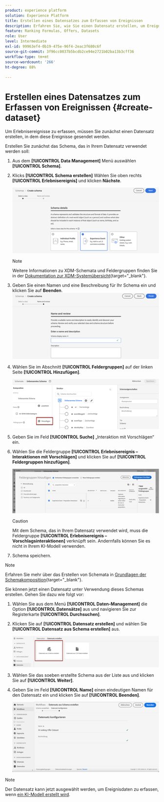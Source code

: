 ```yaml
---
product: experience platform
solution: Experience Platform
title: Erstellen eines Datensatzes zum Erfassen von Ereignissen
description: Erfahren Sie, wie Sie einen Datensatz erstellen, um Ereignisse zu erfassen.
feature: Ranking Formulas, Offers, Datasets
role: User
level: Intermediate
exl-id: 99963ef4-0b19-475e-96f4-2eac3f680c6f
source-git-commit: 3f96cc0037b5bcdb2ce94e2721b02ba13b3cff36
workflow-type: tm+mt
source-wordcount: '266'
ht-degree: 88%

---
```


# Erstellen eines Datensatzes zum Erfassen von Ereignissen {#create-dataset}

Um Erlebnisereignisse zu erfassen, müssen Sie zunächst einen Datensatz erstellen, in dem diese Ereignisse gesendet werden.

Erstellen Sie zunächst das Schema, das in Ihrem Datensatz verwendet werden soll:

1. Aus dem **[!UICONTROL Data Management]** Menü auswählen **[!UICONTROL Schema]**.

1. Klicks **[!UICONTROL Schema erstellen]** Wählen Sie oben rechts **[!UICONTROL Erlebnisereignis]** und klicken **Nächste**.

   ![](../assets/ai-ranking-xdm-event.png)

   >[!NOTE]
   >
   >Weitere Informationen zu XDM-Schemata und Feldergruppen finden Sie in der [Dokumentation zur XDM-Systemübersicht](https://experienceleague.adobe.com/docs/experience-platform/xdm/home.html?lang=de){target="_blank"}.

1. Geben Sie einen Namen und eine Beschreibung für Ihr Schema ein und klicken Sie auf **Beenden**.
   ![](../assets/ai-ranking-xdm-event-2.png)

1. Wählen Sie im Abschnitt **[!UICONTROL Feldergruppen]** auf der linken Seite **[!UICONTROL Hinzufügen]**.

   ![](../assets/ai-ranking-fields-groups.png)

1. Geben Sie im Feld **[!UICONTROL Suche]** „Interaktion mit Vorschlägen“ ein.

1. Wählen Sie die Feldergruppe **[!UICONTROL Erlebnisereignis – Interaktionen mit Vorschlägen]** und klicken Sie auf **[!UICONTROL Feldergruppen hinzufügen]**.

   ![](../assets/ai-ranking-add-field-group.png)

   >[!CAUTION]
   >
   >Mit dem Schema, das in Ihrem Datensatz verwendet wird, muss die Feldergruppe **[!UICONTROL Erlebnisereignis – Vorschlagsinteraktionen]** verknüpft sein. Andernfalls können Sie es nicht in Ihrem KI-Modell verwenden.

1. Schema speichern.

>[!NOTE]
>
>Erfahren Sie mehr über das Erstellen von Schemata in [Grundlagen der Schemakomposition](https://experienceleague.adobe.com/docs/experience-platform/xdm/schema/composition.html?lang=de#understanding-schemas){target="_blank"}.

Sie können jetzt einen Datensatz unter Verwendung dieses Schemas erstellen. Gehen Sie dazu wie folgt vor:

1. Wählen Sie aus dem Menü **[!UICONTROL Daten-Management]** die Option **[!UICONTROL Datensätze]** aus und navigieren Sie zur Registerkarte **[!UICONTROL Durchsuchen]**.

1. Klicken Sie auf **[!UICONTROL Datensatz erstellen]** und wählen Sie **[!UICONTROL Datensatz aus Schema erstellen]** aus.

   ![](../assets/ai-ranking-create-dataset-from-schema.png)

1. Wählen Sie das soeben erstellte Schema aus der Liste aus und klicken Sie auf **[!UICONTROL Weiter]**.

1. Geben Sie im Feld **[!UICONTROL Name]** einen eindeutigen Namen für den Datensatz ein und klicken Sie auf **[!UICONTROL Beenden]**.

   ![](../assets/ai-ranking-dataset-name.png)

>[!NOTE]
>
>Der Datensatz kann jetzt ausgewählt werden, um Ereignisdaten zu erfassen, wenn [ein KI-Modell erstellt wird](../ranking/create-ranking-strategies.md).
